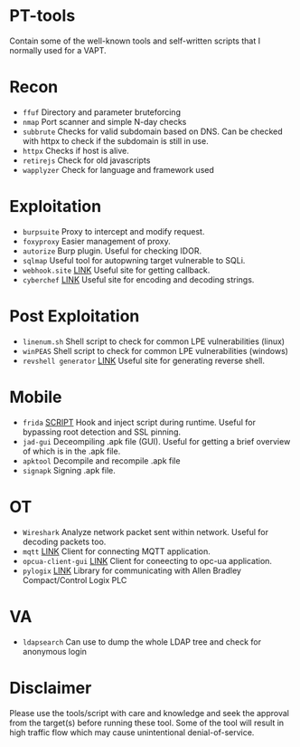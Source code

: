 # PT-tools
Contain some of the well-known tools and self-written scripts that I normally used for a VAPT.

# Recon
- `ffuf` Directory and parameter bruteforcing
- `nmap` Port scanner and simple N-day checks
- `subbrute` Checks for valid subdomain based on DNS. Can be checked with httpx to check if the subdomain is still in use. 
- `httpx` Checks if host is alive.
- `retirejs` Check for old javascripts
- `wapplyzer` Check for language and framework used
  
# Exploitation
- `burpsuite` Proxy to intercept and modify request. 
- `foxyproxy` Easier management of proxy. 
- `autorize` Burp plugin. Useful for checking IDOR.
- `sqlmap` Useful tool for autopwning target vulnerable to SQLi.
- `webhook.site` [LINK](https://webhook.site/) Useful site for getting callback.
- `cyberchef` [LINK](https://gchq.github.io/CyberChef/) Useful site for encoding and decoding strings.

# Post Exploitation 
- `linenum.sh` Shell script to check for common LPE vulnerabilities (linux) 
- `winPEAS` Shell script to check for common LPE vulnerabilities (windows)
- `revshell generator` [LINK](https://www.revshells.com/) Useful site for generating reverse shell.

# Mobile
- `frida` [SCRIPT](https://codeshare.frida.re/) Hook and inject script during runtime. Useful for bypassing root detection and SSL pinning.
- `jad-gui`  Deceompiling .apk file (GUI). Useful for getting a brief overview of which is in the .apk file.
- `apktool` Decompile and recompile .apk file 
- `signapk` Signing .apk file.
  
# OT 
- `Wireshark` Analyze network packet sent within network. Useful for decoding packets too.
- `mqtt` [LINK](https://github.com/hivemq/mqtt-cli) Client for connecting MQTT application.
- `opcua-client-gui` [LINK](https://github.com/FreeOpcUa/opcua-client-gui) Client for coneecting to opc-ua application.
- `pylogix` [LINK](https://github.com/dmroeder/pylogix) Library for communicating with Allen Bradley Compact/Control Logix PLC
 
# VA
- `ldapsearch` Can use to dump the whole LDAP tree and check for anonymous login

# Disclaimer 
Please use the tools/script with care and knowledge and seek the approval from the target(s) before running these tool. Some of the tool will result in high traffic flow which may cause unintentional denial-of-service. 
